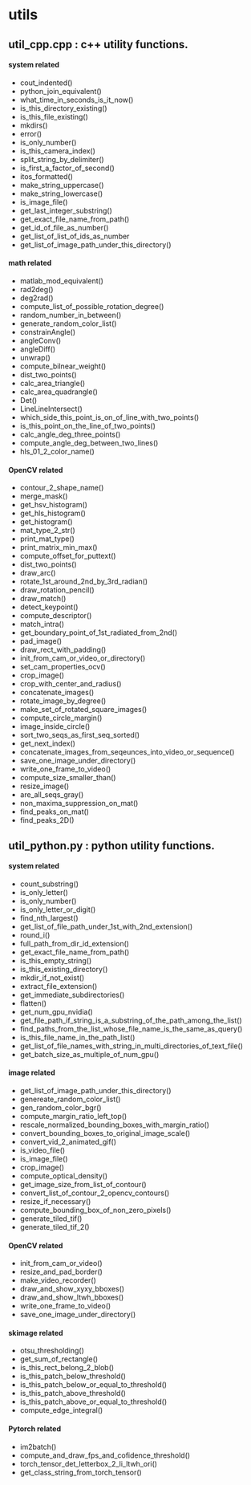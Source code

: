 # utils
## util_cpp.cpp : c++ utility functions.

#### system related  

  * cout_indented()
  * python_join_equivalent()
  * what_time_in_seconds_is_it_now()    
  * is_this_directory_existing()
  * is_this_file_existing()
  * mkdirs()
  * error()
  * is_only_number()
  * is_this_camera_index()
  * split_string_by_delimiter()
  * is_first_a_factor_of_second()
  * itos_formatted()
  * make_string_uppercase()
  * make_string_lowercase()
  * is_image_file()
  * get_last_integer_substring()
  * get_exact_file_name_from_path()
  * get_id_of_file_as_number()
  * get_list_of_list_of_ids_as_number
  * get_list_of_image_path_under_this_directory() 
  
#### math related

  * matlab_mod_equivalent()
  * rad2deg()
  * deg2rad()
  * compute_list_of_possible_rotation_degree()
  * random_number_in_between()
  * generate_random_color_list()
  * constrainAngle()
  * angleConv()
  * angleDiff()
  * unwrap()  
  * compute_bilnear_weight()
  * dist_two_points()
  * calc_area_triangle()
  * calc_area_quadrangle()
  * Det()
  * LineLineIntersect()
  * which_side_this_point_is_on_of_line_with_two_points()
  * is_this_point_on_the_line_of_two_points()
  * calc_angle_deg_three_points()
  * compute_angle_deg_between_two_lines()
  * hls_01_2_color_name()

  
#### OpenCV related  

  * contour_2_shape_name()
  * merge_mask()
  * get_hsv_histogram()
  * get_hls_histogram()
  * get_histogram()   
  * mat_type_2_str() 
  * print_mat_type()
  * print_matrix_min_max()
  * compute_offset_for_puttext()
  * dist_two_points()
  * draw_arc()
  * rotate_1st_around_2nd_by_3rd_radian()
  * draw_rotation_pencil()
  * draw_match()
  * detect_keypoint()
  * compute_descriptor()
  * match_intra()  
  * get_boundary_point_of_1st_radiated_from_2nd()
  * pad_image()
  * draw_rect_with_padding() 
  * init_from_cam_or_video_or_directory()
  * set_cam_properties_ocv()
  * crop_image()
  * crop_with_center_and_radius()
  * concatenate_images()
  * rotate_image_by_degree()
  * make_set_of_rotated_square_images()
  * compute_circle_margin()
  * image_inside_circle()
  * sort_two_seqs_as_first_seq_sorted()
  * get_next_index()
  * concatenate_images_from_seqeunces_into_video_or_sequence()
  * save_one_image_under_directory()
  * write_one_frame_to_video()
  * compute_size_smaller_than()
  * resize_image()
  * are_all_seqs_gray()
  * non_maxima_suppression_on_mat()
  * find_peaks_on_mat()
  * find_peaks_2D()
    
  
## util_python.py : python utility functions.

#### system related  

  * count_substring()
  * is_only_letter()
  * is_only_number()
  * is_only_letter_or_digit()
  * find_nth_largest()
  * get_list_of_file_path_under_1st_with_2nd_extension()
  * round_i()
  * full_path_from_dir_id_extension()
  * get_exact_file_name_from_path()
  * is_this_empty_string()  
  * is_this_existing_directory()
  * mkdir_if_not_exist()  
  * extract_file_extension()  
  * get_immediate_subdirectories()
  * flatten()
  * get_num_gpu_nvidia()
  * get_file_path_if_string_is_a_substring_of_the_path_among_the_list()
  * find_paths_from_the_list_whose_file_name_is_the_same_as_query()
  * is_this_file_name_in_the_path_list()
  * get_list_of_file_names_with_string_in_multi_directories_of_text_file()
  * get_batch_size_as_multiple_of_num_gpu()



#### image related  
  * get_list_of_image_path_under_this_directory()
  * genereate_random_color_list()
  * gen_random_color_bgr()
  * compute_margin_ratio_left_top()
  * rescale_normalized_bounding_boxes_with_margin_ratio()
  * convert_bounding_boxes_to_original_image_scale()
  * convert_vid_2_animated_gif()
  * is_video_file()
  * is_image_file()
  * crop_image()
  * compute_optical_density()
  * get_image_size_from_list_of_contour()
  * convert_list_of_contour_2_opencv_contours()
  * resize_if_necessary()
  * compute_bounding_box_of_non_zero_pixels()
  * generate_tiled_tif()
  * generate_tiled_tif_2()

  
#### OpenCV related   
  * init_from_cam_or_video()
  * resize_and_pad_border()
  * make_video_recorder()
  * draw_and_show_xyxy_bboxes()
  * draw_and_show_ltwh_bboxes()  
  * write_one_frame_to_video()
  * save_one_image_under_directory()
  
#### skimage related  
  * otsu_thresholding()
  * get_sum_of_rectangle()
  * is_this_rect_belong_2_blob()
  * is_this_patch_below_threshold()
  * is_this_patch_below_or_equal_to_threshold()
  * is_this_patch_above_threshold()
  * is_this_patch_above_or_equal_to_threshold()
  * compute_edge_integral()


#### Pytorch related  

  * im2batch()
  * compute_and_draw_fps_and_cofidence_threshold()
  * torch_tensor_det_letterbox_2_li_ltwh_ori()
  * get_class_string_from_torch_tensor()
